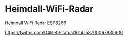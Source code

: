 # Heimdall-WiFi-Radar
Heimdall WiFi Radar ESP8266 

https://twitter.com/G4lile0/status/1614553700067835906
